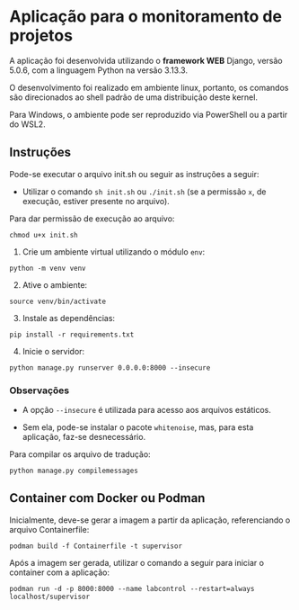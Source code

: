 # Aplicação para o monitoramento de projetos

A aplicação foi desenvolvida utilizando o **framework WEB** Django, versão 5.0.6, com a linguagem Python na versão 3.13.3.

O desenvolvimento foi realizado em ambiente linux, portanto, os comandos são direcionados ao shell padrão de uma distribuição deste kernel.

Para Windows, o ambiente pode ser reproduzido via PowerShell ou a partir do WSL2.

## Instruções

Pode-se executar o arquivo init.sh ou seguir as instruções a seguir:

- Utilizar o comando `sh init.sh` ou `./init.sh` (se a permissão `x`, de execução, estiver presente no arquivo).

Para dar permissão de execução ao arquivo:

```{sh}
chmod u+x init.sh
```

1. Crie um ambiente virtual utilizando o módulo `env`:

```{python}
python -m venv venv
```

2. Ative o ambiente:

```{python}
source venv/bin/activate
```

3. Instale as dependências:

```{python}
pip install -r requirements.txt
```

4. Inicie o servidor:

```{python}
python manage.py runserver 0.0.0.0:8000 --insecure
```

### Observações

- A opção `--insecure` é utilizada para acesso aos arquivos estáticos.

- Sem ela, pode-se instalar o pacote `whitenoise`, mas, para esta aplicação, faz-se desnecessário.

Para compilar os arquivo de tradução:

```{python}
python manage.py compilemessages
```

## Container com Docker ou Podman

Inicialmente, deve-se gerar a imagem a partir da aplicação, referenciando o arquivo Containerfile:

```{sh}
podman build -f Containerfile -t supervisor
```

Após a imagem ser gerada, utilizar o comando a seguir para iniciar o container com a aplicação:

```{sh}
podman run -d -p 8000:8000 --name labcontrol --restart=always localhost/supervisor
```
